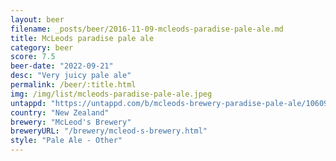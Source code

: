 ```yaml
---
layout: beer
filename: _posts/beer/2016-11-09-mcleods-paradise-pale-ale.md
title: McLeods paradise pale ale
category: beer
score: 7.5
beer-date: "2022-09-21"
desc: "Very juicy pale ale"
permalink: /beer/:title.html
img: /img/list/mcleods-paradise-pale-ale.jpeg
untappd: "https://untappd.com/b/mcleods-brewery-paradise-pale-ale/1060900"
country: "New Zealand"
brewery: "McLeod's Brewery"
breweryURL: "/brewery/mcleod-s-brewery.html"
style: "Pale Ale - Other"
---
```

